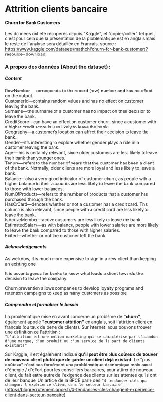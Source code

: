 # Attrition clients bancaire
#### Churn for Bank Customers

Les données ont été récupérés depuis "Kaggle", et "copier/coller" tel quel, c'est pour cela que la présentation de la problématique est en anglais mais le reste de l'analyse sera détaillée en Français.
source : https://www.kaggle.com/datasets/mathchi/churn-for-bank-customers?resource=download

### A propos des données (About the dataset) : 

##### Content
RowNumber —corresponds to the record (row) number and has no effect on the output. <br>
CustomerId—contains random values and has no effect on customer leaving the bank. <br>
Surname—the surname of a customer has no impact on their decision to leave the bank. <br>
CreditScore—can have an effect on customer churn, since a customer with a higher credit score is less likely to leave the bank. <br>
Geography—a customer’s location can affect their decision to leave the bank. <br>
Gender—it’s interesting to explore whether gender plays a role in a customer leaving the bank. <br>
Age—this is certainly relevant, since older customers are less likely to leave their bank than younger ones. <br>
Tenure—refers to the number of years that the customer has been a client of the bank. Normally, older clients are more loyal and less likely to leave a bank. <br>
Balance—also a very good indicator of customer churn, as people with a higher balance in their accounts are less likely to leave the bank compared to those with lower balances. <br>
NumOfProducts—refers to the number of products that a customer has purchased through the bank. <br>
HasCrCard—denotes whether or not a customer has a credit card. This column is also relevant, since people with a credit card are less likely to leave the bank. <br>
IsActiveMember—active customers are less likely to leave the bank. <br>
EstimatedSalary—as with balance, people with lower salaries are more likely to leave the bank compared to those with higher salaries. <br>
Exited—whether or not the customer left the bank. <br>

##### Acknowledgements
As we know, it is much more expensive to sign in a new client than keeping an existing one.

It is advantageous for banks to know what leads a client towards the decision to leave the company. <br>

Churn prevention allows companies to develop loyalty programs and retention campaigns to keep as many customers as possible.

##### Comprendre et formaliser le besoin

La problématique mise en avant concerne un problème de <b>"churn"</b>, également appelé <b>"customer attrition"</b> en anglais, soit l'attrition client en français (ou taux de perte de clients).
Sur internet, nous pouvons trouver une définition de l'attrition : <br> 
``"L'attrition est une notion marketing qui se caractérise par l'abandon d'une marque, d'un produit ou d'un service de la part de clients existants"``

Sur Kaggle, il est également indiqué <b>qu'il peut être plus coûteux de trouver de nouveau client plutôt que de garder un client déjà existant</b>. Le "plus coûteux" n'est pas forcément une problématique économique mais aussi d'énergie / d'effort pour les conseillers bancaires, pour attirer de nouveau client, du fait entre autre de l'exigence des clients sur les attentes qu'ils ont de leur banque. Un article de la BPCE parle des ``"4 tendances clés qui changent l'expérience client dans le secteur bancaire"`` (https://blogrecrutement.bpce.fr/4-tendances-cles-changent-experience-client-dans-secteur-bancaire) 
